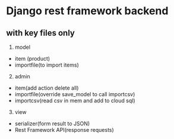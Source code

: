 # Django rest framework backend 
## with key files only
1. model 
- item (product)
- importfile(to import items)
2. admin 
- item(add action delete all)
- importfile(override save_model to call importcsv)
- importcsv(read csv in mem and add to cloud sql)
3. view
- serializer(form result to JSON)
- Rest Framework API(response requests)
